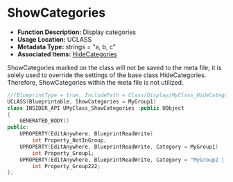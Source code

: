 # ShowCategories

- **Function Description:** Display categories
- **Usage Location:** UCLASS
- **Metadata Type:** strings = "a, b, c"
- **Associated Items:** [HideCategories](HideCategories.md)

ShowCategories marked on the class will not be saved to the meta file; it is solely used to override the settings of the base class HideCategories. Therefore, ShowCategories within the meta file is not utilized.

```cpp
//(BlueprintType = true, IncludePath = Class/Display/MyClass_HideCategories.h, IsBlueprintBase = true, ModuleRelativePath = Class/Display/MyClass_HideCategories.h)
UCLASS(Blueprintable, ShowCategories = MyGroup1)
class INSIDER_API UMyClass_ShowCategories :public UObject
{
	GENERATED_BODY()
public:
	UPROPERTY(EditAnywhere, BlueprintReadWrite)
		int Property_NotInGroup;
	UPROPERTY(EditAnywhere, BlueprintReadWrite, Category = MyGroup1)
		int Property_Group1;
	UPROPERTY(EditAnywhere, BlueprintReadWrite, Category = "MyGroup2 | MyGroup22")
		int Property_Group222;
};
```